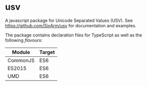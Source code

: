 # usv

A javascript package for Unicode Separated Values (USV).
See https://github.com/SixArm/usv for documentation and examples.

The package contains declaration files for TypeScript as well as the following _flavours_:

| Module   | Target |
| -------- | ------ |
| CommonJS | ES6    |
| ES2015   | ES6    |
| UMD      | ES6    |
